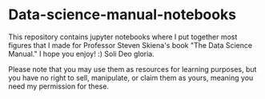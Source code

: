 # Data-science-manual-notebooks
This repository contains jupyter notebooks where I put together most figures that 
I made for Professor Steven Skiena's book "The Data Science Manual."
I hope you enjoy! :)
Soli Deo gloria.

Please note that you may use them as resources for learning purposes, 
but you have no right to sell, manipulate, or claim them as yours, meaning you need my permission for these.
